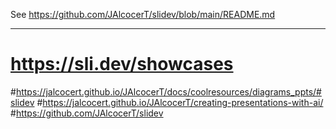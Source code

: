 See <https://github.com/JAlcocerT/slidev/blob/main/README.md>

---

# https://sli.dev/showcases
#https://jalcocert.github.io/JAlcocerT/docs/coolresources/diagrams_ppts/#slidev
#https://jalcocert.github.io/JAlcocerT/creating-presentations-with-ai/
#https://github.com/JAlcocerT/slidev